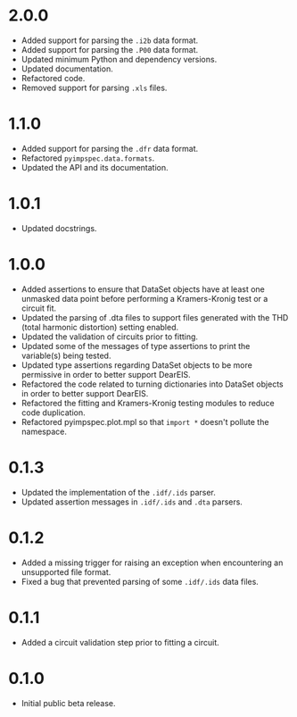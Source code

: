# 2.0.0

- Added support for parsing the `.i2b` data format.
- Added support for parsing the `.P00` data format.
- Updated minimum Python and dependency versions.
- Updated documentation.
- Refactored code.
- Removed support for parsing `.xls` files.


# 1.1.0

- Added support for parsing the `.dfr` data format.
- Refactored `pyimpspec.data.formats`.
- Updated the API and its documentation.


# 1.0.1

- Updated docstrings.


# 1.0.0

- Added assertions to ensure that DataSet objects have at least one unmasked data point before performing a Kramers-Kronig test or a circuit fit.
- Updated the parsing of .dta files to support files generated with the THD (total harmonic distortion) setting enabled.
- Updated the validation of circuits prior to fitting.
- Updated some of the messages of type assertions to print the variable(s) being tested.
- Updated type assertions regarding DataSet objects to be more permissive in order to better support DearEIS.
- Refactored the code related to turning dictionaries into DataSet objects in order to better support DearEIS.
- Refactored the fitting and Kramers-Kronig testing modules to reduce code duplication.
- Refactored pyimpspec.plot.mpl so that `import *` doesn't pollute the namespace.


# 0.1.3

- Updated the implementation of the `.idf/.ids` parser.
- Updated assertion messages in `.idf/.ids` and `.dta` parsers.


# 0.1.2

- Added a missing trigger for raising an exception when encountering an unsupported file format.
- Fixed a bug that prevented parsing of some `.idf/.ids` data files.

# 0.1.1

- Added a circuit validation step prior to fitting a circuit.


# 0.1.0

- Initial public beta release.
